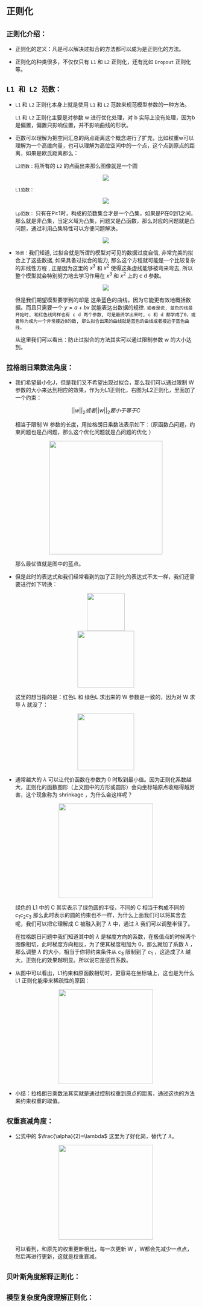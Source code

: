 # `正则化`

## `正则化介绍：`

* 正则化的定义：凡是可以解决过拟合的方法都可以成为是正则化的方法。

* 正则化的种类很多，不仅仅只有 `L1` 和 `L2` 正则化，还有比如 `Dropout` 正则化等。

## `L1 和 L2 范数：`

* `L1` 和 `L2` 正则化本身上就是使用 `L1` 和 `L2` 范数来规范模型参数的一种方法。

    `L1` 和 `L2` 正则化主要是对参数 w 进行优化处理，对 b 实际上没有处理，因为b是偏置，偏置只影响位置，并不影响曲线的形状。


* 范数可以理解为把空间汇总的两点距离这个概念进行了扩充，比如权重w可以理解为一个高维向量，也可以理解为高位空间中的一个点，这个点到原点的距离，如果是欧氏距离那么：

  `L2范数：`将所有的 `L2` 的点画出来那么图像就是一个圆
  
    <div align=center><img src="./static/L2.jpg"/></div>

  `L1范数：`

    <div align=center><img src="./static/L1.jpg"/></div>

  `Lp范数：` 只有在P≥1时，构成的范数集合才是一个凸集，如果是P在0到1之间，那么就是非凸集，当定义域为凸集，问题又是凸函数，那么对应的问题就是凸问题，通过利用凸集特性可以方便问题解决。

    <div align=center><img src="./static/Lp范数.jpg"/></div>

* `场景：`我们知道, 过拟合就是所谓的模型对可见的数据过度自信, 非常完美的拟合上了这些数据, 如果具备过拟合的能力, 那么这个方程就可能是一个比较复杂的非线性方程 , 正是因为这里的 $x^3$ 和 $x^2$ 使得这条虚线能够被弯来弯去, 所以整个模型就会特别努力地去学习作用在 $x^3$ 和 $x^2$ 上的 c d 参数。
  

    <div align=center><img src="./static/过拟合.jpg"/></div>

    但是我们期望模型要学到的却是 这条蓝色的曲线，因为它能更有效地概括数据。而且只需要一个 $y=a+bx$ 就能表达出数据的规律. `或者是说, 蓝色的线最开始时, 和红色线同样也有 c d 两个参数, 可是最终学出来时, c 和 d 都学成了0，或者称为成为一个非常接近0的数, 那么拟合出来的曲线就是蓝色的曲线或者接近于蓝色曲线。`

    从这里我们可以看出：防止过拟合的方法其实可以通过限制参数 w 的大小达到。



## `拉格朗日乘数法角度：`


* 我们希望最小化J，但是我们又不希望出现过拟合，那么我们可以通过限制 W 参数的大小来达到相应的效果，作为为L1正则化，右图为L2正则化，里面加了一个约束：
  
  $$||w||_2或者||w||_2要小于等于C$$
  
  相当于限制 W 参数的长度，用拉格朗日乘数法表示如下：（原函数凸问题，约束问题也是凸问题，那么这个优化问题就是凸问题的优化 ）

    <div align=center><img height ="300" src="./static/拉格朗日角度.jpg"/></div>

    那么最优值就是图中的蓝点。

* 但是此时的表达式和我们经常看到的加了正则化的表达式不太一样，我们还需要进行如下转换：

    <div align=center><img height ="100" src="./static/拉格朗日角度2.jpg"/></div>
    
    <div align=center><img height ="150" src="./static/拉格朗日角度3.jpg"/></div>

    这里的想当指的是：红色L 和 绿色L 求出来的 W 参数是一致的，因为对 W 求导 $\lambda$ 就没了：

    <div align=center><img height ="150" src="./static/拉格朗日角度4.jpg"/></div>


* 通常越大的 $\lambda$ 可以让代价函数在参数为 0 时取到最小值。因为正则化系数越大，正则化的函数图形（上文图中的方形或圆形）会向坐标轴原点收缩得越厉害，这个现象称为 shrinkage ，为什么会这样呢？

    <div align=center><img height ="250" src="./static/拉格朗日角度5.jpg"/></div>

    绿色的 L1 中的 C 其实表示了绿色圆的半径，不同的 C 相当于构成不同的 $c_1 c_2 c_3$ 那么此时表示的圆的约束也不一样，为什么上面我们可以将其舍去呢，我们可以把它理解成 C 被融入到了 $\lambda$ 中，通过 $\lambda$ 我们可以调整半径了。

    在拉格朗日问题中我们知道其中的 $\lambda$ 是梯度方向的系数，在极值点的时候两个图像相切，此时梯度方向相反，为了使其梯度相加为 0，那么就加了系数 $\lambda$ ，那么调整 $\lambda$ 的大小，相当于你将约束条件从 $c_3$ 限制到了 $c_1$ ，这造成了$\lambda$ 越大，正则化的效果越明显。所以说它是惩罚系数。

* 从图中可以看出，L1约束和原函数相切时，更容易在坐标轴上，这也是为什么 L1 正则化能带来稀疏性的原因：
  
    <div align=center><img height ="250" src="./static/L1和L2.jpg"/></div>

* 小结：拉格朗日乘数法其实就是通过控制权重到原点的距离，通过这也的方法来约束权重的取值。


## `权重衰减角度：`

* 公式中的 $\frac{\alpha}{2}=\lambda$ 这里为了好化简，替代了 $\lambda$。
    

    <div align=center><img height ="250" src="./static/L1和L2.jpg"/></div>

    可以看到，和原先的权重更新相比，每一次更新 W ，W都会先减少一点点，然后再进行更新，这就是权重衰减。

## `贝叶斯角度解释正则化：`



## `模型复杂度角度理解正则化：`




